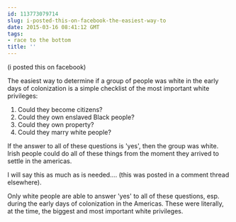 ```yaml
---
id: 113773079714
slug: i-posted-this-on-facebook-the-easiest-way-to
date: 2015-03-16 08:41:12 GMT
tags:
- race to the bottom
title: ''
---
```

(i posted this on facebook)

The easiest way to determine if a group of people was white in the early days of colonization is a simple checklist of the most important white privileges:

1. Could they become citizens?
2. Could they own enslaved Black people?
3. Could they own property?
4. Could they marry white people?

If the answer to all of these questions is 'yes', then the group was white. Irish people could do all of these things from the moment they arrived to settle in the americas.

I will say this as much as is needed.... (this was posted in a comment thread elsewhere).

Only white people are able to answer 'yes' to all of these questions, esp. during the early days of colonization in the Americas. These were literally, at the time, the biggest and most important white privileges.